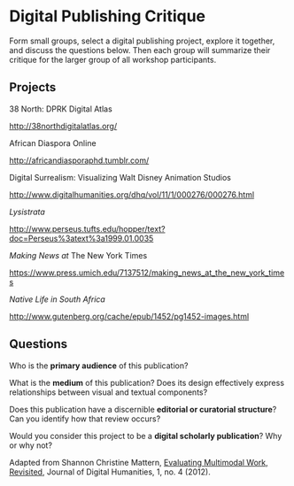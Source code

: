 # Digital Publishing Critique
Form small groups, select a digital publishing project, explore it together, and discuss the questions below. Then each group will summarize their critique for the larger group of all workshop participants.
 
 
## Projects
38 North: DPRK Digital Atlas

http://38northdigitalatlas.org/
 
African Diaspora Online

http://africandiasporaphd.tumblr.com/
 
Digital Surrealism: Visualizing Walt Disney Animation Studios

http://www.digitalhumanities.org/dhq/vol/11/1/000276/000276.html
 
*Lysistrata*

http://www.perseus.tufts.edu/hopper/text?doc=Perseus%3atext%3a1999.01.0035
 
*Making News at* The New York Times

https://www.press.umich.edu/7137512/making_news_at_the_new_york_times
 
*Native Life in South Africa*

http://www.gutenberg.org/cache/epub/1452/pg1452-images.html
 
 
 
## Questions
Who is the **primary audience** of this publication?

What is the **medium** of this publication? Does its design effectively express relationships between visual and textual components?

Does this publication have a discernible **editorial or curatorial structure**? Can you identify how that review occurs?

Would you consider this project to be a **digital scholarly publication**? Why or why not?
 
 

Adapted from Shannon Christine Mattern, [Evaluating Multimodal Work, Revisited](http://journalofdigitalhumanities.org/1-4/evaluating-multimodal-work-revisited-by-shannon-mattern/), Journal of Digital Humanities, 1, no. 4 (2012).
